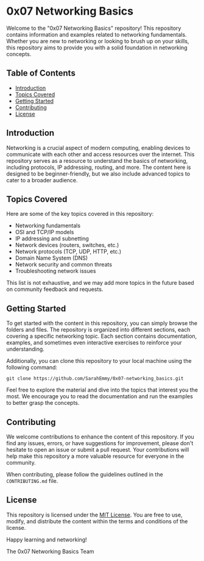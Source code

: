 # 0x07 Networking Basics

Welcome to the "0x07 Networking Basics" repository! This repository contains information and examples related to networking fundamentals. Whether you are new to networking or looking to brush up on your skills, this repository aims to provide you with a solid foundation in networking concepts.

## Table of Contents

- [Introduction](#introduction)
- [Topics Covered](#topics-covered)
- [Getting Started](#getting-started)
- [Contributing](#contributing)
- [License](#license)

## Introduction

Networking is a crucial aspect of modern computing, enabling devices to communicate with each other and access resources over the internet. This repository serves as a resource to understand the basics of networking, including protocols, IP addressing, routing, and more. The content here is designed to be beginner-friendly, but we also include advanced topics to cater to a broader audience.

## Topics Covered

Here are some of the key topics covered in this repository:

- Networking fundamentals
- OSI and TCP/IP models
- IP addressing and subnetting
- Network devices (routers, switches, etc.)
- Network protocols (TCP, UDP, HTTP, etc.)
- Domain Name System (DNS)
- Network security and common threats
- Troubleshooting network issues

This list is not exhaustive, and we may add more topics in the future based on community feedback and requests.

## Getting Started

To get started with the content in this repository, you can simply browse the folders and files. The repository is organized into different sections, each covering a specific networking topic. Each section contains documentation, examples, and sometimes even interactive exercises to reinforce your understanding.

Additionally, you can clone this repository to your local machine using the following command:

```
git clone https://github.com/SarahEmmy/0x07-networking_basics.git
```

Feel free to explore the material and dive into the topics that interest you the most. We encourage you to read the documentation and run the examples to better grasp the concepts.

## Contributing

We welcome contributions to enhance the content of this repository. If you find any issues, errors, or have suggestions for improvement, please don't hesitate to open an issue or submit a pull request. Your contributions will help make this repository a more valuable resource for everyone in the community.

When contributing, please follow the guidelines outlined in the `CONTRIBUTING.md` file.

## License

This repository is licensed under the [MIT License](LICENSE). You are free to use, modify, and distribute the content within the terms and conditions of the license.

Happy learning and networking!

The 0x07 Networking Basics Team
